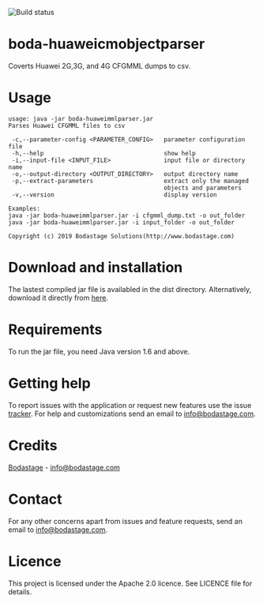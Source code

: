 ![Build status](https://travis-ci.org/bodastage/boda-huaweimmlparser.svg?branch=master)

# boda-huaweicmobjectparser
Coverts Huawei 2G,3G, and 4G CFGMML dumps to csv.

# Usage
```
usage: java -jar boda-huaweimmlparser.jar
Parses Huawei CFGMML files to csv

 -c,--parameter-config <PARAMETER_CONFIG>   parameter configuration file
 -h,--help                                  show help
 -i,--input-file <INPUT_FILE>               input file or directory name
 -o,--output-directory <OUTPUT_DIRECTORY>   output directory name
 -p,--extract-parameters                    extract only the managed
                                            objects and parameters
 -v,--version                               display version

Examples:
java -jar boda-huaweimmlparser.jar -i cfgmml_dump.txt -o out_folder
java -jar boda-huaweimmlparser.jar -i input_folder -o out_folder

Copyright (c) 2019 Bodastage Solutions(http://www.bodastage.com)
```

# Download and installation
The lastest compiled jar file is availabled in the dist directory. Alternatively, download it directly from [here](https://github.com/bodastage/boda-huaweimmlparser/raw/master/dist/boda-huaweimmlparser.jar).

# Requirements
To run the jar file, you need Java version 1.6 and above.

# Getting help
To report issues with the application or request new features use the issue [tracker](https://github.com/bodastage/boda-huaweimmlparser/issues). For help and customizations send an email to info@bodastage.com.

# Credits
[Bodastage](http://www.bodastage.com) - info@bodastage.com

# Contact
For any other concerns apart from issues and feature requests, send an email to info@bodastage.com.

# Licence
This project is licensed under the Apache 2.0 licence.  See LICENCE file for details.

